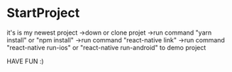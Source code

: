 # StartProject
it's is my newest project
->down or clone projet
->run command "yarn install" or "npm install"
->run command "react-native link"
->run command "react-native run-ios" or "react-native run-android" to demo project

HAVE FUN :)
